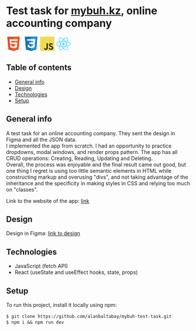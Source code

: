 # Test task for <a href="https://mybuh.kz">mybuh.kz</a>, online accounting company 
<img src="https://github.com/devicons/devicon/blob/master/icons/html5/html5-original.svg" title="HTML5" alt="HTML" width="40" height="40"/>&nbsp;
<img src="https://github.com/devicons/devicon/blob/master/icons/css3/css3-original.svg"  title="CSS3" alt="CSS" width="40" height="40"/>&nbsp;<img src="https://github.com/devicons/devicon/blob/master/icons/javascript/javascript-original.svg" title="JavaScript" alt="JavaScript" width="40" height="40"/>&nbsp;<img src="https://github.com/devicons/devicon/blob/master/icons/react/react-original.svg" title="React" alt="React" width="40" height="40"/>&nbsp;

## Table of contents
- [General info](#general-info)
- [Design](#design)
- [Technologies](#technologies)
- [Setup](#setup)

## General info
A test task for an online accounting company. They sent the design in Figma and all the JSON data. <br>
I implemented the app from scratch. I had an opportunity to practice dropdowns, modal windows, and render props pattern. The app has all CRUD operations: Creating, Reading, Updating and Deleting. <br> 
Overall, the process was enjoyable and the final result came out good, but one thing I regret is using too little semantic elements in HTML while constructing markup and overusing "divs", and not taking advantage of the inheritance and the specificity in making styles in CSS and relying too much on "classes". <br>

Link to the website of the app: <a href="https://alanbaltabay-mybuh-test-task.netlify.app/">link</a> <br>

## Design
Design in Figma: <a href="https://www.figma.com/file/X8TYRlTNznfcTjjftgyeuU/Quizzical-App-(Copy)?node-id=0-1&t=llOxm2pYemM2rmnh-0">link to design</a>

## Technologies
- JavaScript (fetch API) <br>
- React (useState and useEffect hooks, state, props)

## Setup
To run this project, install it locally using npm:
```
$ git clone https://github.com/alanbaltabay/mybuh-test-task.git
$ npm i && npm run dev
```
